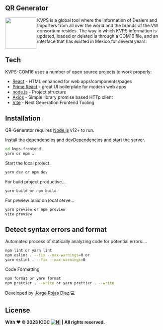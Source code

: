 ## QR Generator

<img align="left" width="100" height="100" src="https://www.icdc.mx/_nuxt/image/8616fa.png">

KVPS is a global tool where the information of Dealers and Importers from all over the world and the brands of the VW consortium resides. The way in which KVPS information is updated, loaded or deleted is through a COM16 file, and an interface that has existed in Mexico for several years.

#

## Tech

KVPS-COM16 uses a number of open source projects to work properly:

- [React](https://es.react.dev/) - HTML enhanced for web apps!components/pages
- [Prime React](https://primereact.org/) - great UI boilerplate for modern web apps
- [node.js](https://nodejs.org/) - Project structure
- [Axios](https://axios-http.com/) - Simple library promise based HTTp client
- [Vite](https://vitejs.dev/) - Next Generation Frontend Tooling

## Installation

QR-Generator requires [Node.js](https://nodejs.org/) v12+ to run.

Install the dependencies and devDependencies and start the server.

```sh
cd kvps-frontend
yarn or npm i
```

Start the local project.

```sh
yarn dev or npm dev
```

For build project productive...

```sh
yarn build or npm build
```

For preview build on local serve...

```sh
yarn preview or npm preview
vite preview
```

## Detect syntax errors and format

Automated process of statically analyzing code for potential errors....

```sh
npm lint or yarn lint
npm eslint . --fix --max-warnings=0 or
yarn eslint . --fix --max-warnings=0
```

Code Formatting

```sh
npm format or yarn format
npm prettier . --write or yarn prettier . --write
```

Developed by [Jorge Rojas Diaz](https://github.com/JorgeRod2594).💻

## License

**With ❤ © 2023 ICDC [![N|](https://www.icdc.mx/favicon.ico)](https://www.icdc.mx/) | All rights reserved.**
